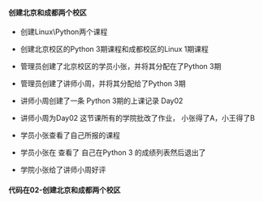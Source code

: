 #### 创建北京和成都两个校区
- 创建Linux\Python两个课程
- 创建北京校区的Python 3期课程和成都校区的Linux 1期课程
- 管理员创建了北京校区的学员小张，并将其分配在了Python 3期
- 管理员创建了讲师小周，并将其分配给了Python 3期

- 讲师小周创建了一条 Python 3期的上课记录 Day02
- 讲师小周为Day02 这节课所有的学院批改了作业， 小张得了A，小王得了B
- 学员小张查看了自己所报的课程
- 学员小张在 查看了 自己在Python 3 的成绩列表然后退出了
- 学院小张给了讲师小周好评

#### 代码在02-创建北京和成都两个校区
